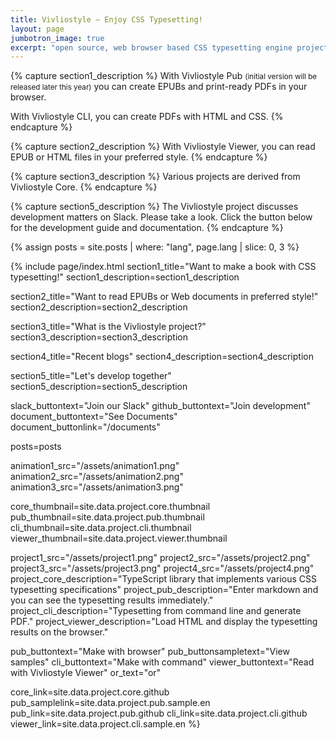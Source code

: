 ```yaml
---
title: Vivliostyle — Enjoy CSS Typesetting!
layout: page
jumbotron_image: true
excerpt: "open source, web browser based CSS typesetting engine project"
---
```


{% capture section1_description %}
With Vivliostyle Pub  <small>(initial version will be released later this year)</small> you can create EPUBs and print-ready PDFs in your browser.

With Vivliostyle CLI, you can create PDFs with HTML and CSS.
{% endcapture %}


{% capture section2_description %}
With Vivliostyle Viewer, you can read EPUB or HTML files in your preferred style.
{% endcapture %}


{% capture section3_description %}
Various projects are derived from Vivliostyle Core.
{% endcapture %}


{% capture section5_description %}
The Vivliostyle project discusses development matters on Slack. Please take a look. Click the button below for the development guide and documentation.
{% endcapture %}


{% assign posts = site.posts | where: "lang", page.lang | slice: 0, 3 %}


{% include page/index.html
  section1_title="Want to make a book with CSS typesetting!"
  section1_description=section1_description

  section2_title="Want to read EPUBs or Web documents in preferred style!"
  section2_description=section2_description

  section3_title="What is the Vivliostyle project?"
  section3_description=section3_description

  section4_title="Recent blogs"
  section4_description=section4_description

  section5_title="Let's develop together"
  section5_description=section5_description

  slack_buttontext="Join our Slack"
  github_buttontext="Join development"
  document_buttontext="See Documents"
  document_buttonlink="/documents"

  posts=posts

  animation1_src="/assets/animation1.png"
  animation2_src="/assets/animation2.png"
  animation3_src="/assets/animation3.png"

  core_thumbnail=site.data.project.core.thumbnail
  pub_thumbnail=site.data.project.pub.thumbnail
  cli_thumbnail=site.data.project.cli.thumbnail
  viewer_thumbnail=site.data.project.viewer.thumbnail

  project1_src="/assets/project1.png"
  project2_src="/assets/project2.png"
  project3_src="/assets/project3.png"
  project4_src="/assets/project4.png"
  project_core_description="TypeScript library that implements various CSS typesetting specifications"
  project_pub_description="Enter markdown and you can see the typesetting results immediately."
  project_cli_description="Typesetting from command line and generate PDF."
  project_viewer_description="Load HTML and display the typesetting results on the browser."

  pub_buttontext="Make with browser"
  pub_buttonsampletext="View samples"
  cli_buttontext="Make with command"
  viewer_buttontext="Read with Vivliostyle Viewer"
  or_text="or"

  core_link=site.data.project.core.github
  pub_samplelink=site.data.project.pub.sample.en
  pub_link=site.data.project.pub.github
  cli_link=site.data.project.cli.github
  viewer_link=site.data.project.cli.sample.en
%}
